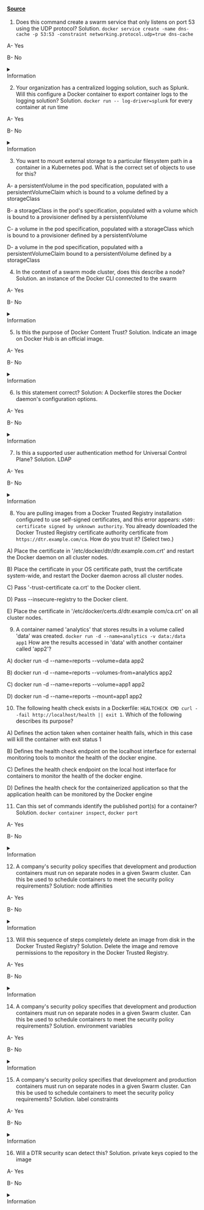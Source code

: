 <h4 class="text-center m-8">

[**Source**](https://www.p2pexams.com)

</h4>

<div id="questions-show-answers" class="container hide-until-load">

1. Does this command create a swarm service that only listens on port 53 using the UDP protocol? Solution. `docker service create -name dns-cache -p 53:53 -constraint networking.protocol.udp=true dns-cache`

A- Yes

B- No
<!-- class="correct" -->

<details>
<summary>
    <article class="bg-purple-900">
        Information
    </article>
</summary>
<article class="bg-purple-900">

* https://docs.docker.com/engine/swarm/ingress/
* https://docs.docker.com/engine/swarm/networking/
* https://stackoverflow.com/questions/54298815/is-it-necessary-to-open-ports-2377-7946-4789-to-create-a-docker-swarm

The command `docker service create -name dns-cache -p 53:53 -constraint
networking.protocol.udp=true dns-cache` will not create a swarm service that only listens on port
53 using the UDP protocol. This command has several syntax errors and invalid options. The
correct syntax for creating a swarm service is `docker service create [OPTIONS] IMAGE [COMMAND] [ARG...]`

The correct options for specifying the service name, port mapping, and
network mode are `--name`, `--publish`, and `--network` respectively. The option-constraintis not a valid option for the `docker service create` command.To create a swarm service that only listens on port 53 using the UDP protocol, you need to use the `--publish` option with
the `protocol=udp` and `mode=host` parameters, and the `--network` option with the host value.For
example, the following command creates a global service using host mode and bypassing the
routing mesh:

```bash
docker service create --name dns-cache \
--publish published=53,target=53,protocol=udp,mode=host \
--mode global \
--network host \
dns-cache
```

</article>
</details>


2. Your organization has a centralized logging solution, such as Splunk. Will this configure a Docker container to export container logs to the logging solution? Solution. `docker run -- log-driver=splunk` for every container at run time

A- Yes
<!-- class="correct" -->

B- No

<details>
<summary>
    <article class="bg-purple-900">
        Information
    </article>
</summary>
<article class="bg-purple-900">

* https://docs.docker.com/engine/logging/drivers/splunk/
* https://www.splunk.com/en_us/blog/tips-and-tricks/collecting-docker-logs-and-stats-with-splunk.html
* https://www.splunk.com/en_us/blog/tips-and-tricks/splunk-logging-driver-for-docker.html


The command `docker run --log-driver=splunk` for every container at run time will configure a
Docker container to export container logs to the logging solution. The reason is that the `--log-driver` option specifies the logging driver for the container, which determines how the container
logs are handled. The splunk logging driver is a plugin that sends container logs to HTTP Event
Collector in Splunk Enterprise and Splunk Cloud.To use the splunk logging driver, you also need
to provide some additional options with the `--log-opt` flag, such as the Splunk token, URL, source,
sourcetype, index, etc.

For example, to run a container with the splunk logging driver and send
the logs to a Splunk instance with the URL `https://splunk.example.com:8088` and the
token `176fabb6-7811-4b3a-8ba0-4d49302e50f2`, you can use:

`docker run --log-driver=splunk --log-opt splunk-token=176fabb6-7811-4b3a-8ba0-4d49302e50f2 --log-opt splunk-url=https://splunk.example.com:8088`

This way, you can configure a Docker container to export container logs to Splunk, which is a
centralized logging solution. Alternatively, you can also configure the splunk logging driver as the
default logging driver for the Docker daemon by setting the `log-driver` and `log-opts` keys in
`thedaemon.json` file and restarting Docker. This will apply the splunk logging driver to all
containers unless overridden by the `--log-driver` option.

</article>
</details>



3. You want to mount external storage to a particular filesystem path in a container in a Kubernetes pod. What is the correct set of objects to use for this?

A- a persistentVolume in the pod specification, populated with a persistentVolumeClaim which is bound to a volume defined by a storageClass

B- a storageClass in the pod's specification, populated with a volume which is bound to a provisioner defined by a persistentVolume

C- a volume in the pod specification, populated with a storageClass which is bound to a provisioner defined by a persistentVolume

D- a volume in the pod specification, populated with a persistentVolumeClaim bound to a persistentVolume defined by a storageClass
<!-- class="correct" -->



4. In the context of a swarm mode cluster, does this describe a node? Solution. an instance of the Docker CLI connected to the swarm

A- Yes

B- No
<!-- class="correct" -->


<details>
<summary>
    <article class="bg-purple-900">
        Information
    </article>
</summary>
<article class="bg-purple-900">

* https://docs.docker.com/engine/swarm/

The statement doesnotdescribe a node in the context of a swarm mode cluster. A node is a
physical or virtual machine running Docker Engine 1.12 or later in swarm mode. An instance of
the Docker CLI connected to the swarm is not a node, but a client that can interact with the
swarm through the Docker API. The Docker CLI can be used to create a swarm, join nodes to a
swarm, deploy services to a swarm, and manage swarm behavior.

</article>
</details>


5. Is this the purpose of Docker Content Trust? Solution. Indicate an image on Docker Hub is an official image.

A- Yes

B- No
<!-- class="correct" -->


<details>
<summary>
    <article class="bg-purple-900">
        Information
    </article>
</summary>
<article class="bg-purple-900">

* https://docs.docker.com/engine/security/trust/
* https://www.trendmicro.com/vinfo/us/security/news/virtualization-and-cloud/docker-content-trust-what-it-is-and-how-it-secures-container-images
* https://docs.docker.com/engine/security/trust/trust_automation/

The purpose of Docker Content Trust is not to indicate an image on Docker Hub is an official
image. Docker Content Trust is a feature that allows users to verify the integrity and publisher of
container images they pull or deploy from a registry server, signed on a Notary server. Docker
Content Trust uses digital signatures to ensure that the images are authentic and have not been
tampered with. Official images are a curated set of Docker repositories that are designed to be
the best starting point for most users. They are not necessarily signed by Docker Content Trust,
although some of them are. To indicate an image on Docker Hub is an official image, you can look
for the blue 'official image' badge on the image page.

</article>
</details>


6. Is this statement correct? Solution: A Dockerfile stores the Docker daemon's configuration options.

A- Yes

B- No
<!-- class="correct" -->

<details>
<summary>
    <article class="bg-purple-900">
        Information
    </article>
</summary>
<article class="bg-purple-900">


The statement is not correct. A Dockerfile does not store the Docker daemon's configuration
options. A Dockerfile is a text document that contains all the commands a user could call on the
command line to assemble an image. A Dockerfile is used to build images, not to configure the
Docker daemon. The Docker daemon's configuration options are stored in a JSON file, which is
usually located at `/etc/docker/daemon.json` on Linux systems, or
`C:\ProgramData\docker\config\daemon.json` on Windows2.The JSON file allows you to customize
the Docker daemon's behavior, such as enabling debug mode, setting TLS certificates, or
changing the data directory.

</article>
</details>


7. Is this a supported user authentication method for Universal Control Plane? Solution. LDAP


A- Yes
<!-- class="correct" -->

B- No

<details>
<summary>
    <article class="bg-purple-900">
        Information
    </article>
</summary>
<article class="bg-purple-900">

* https://dockerlabs.collabnix.com/advanced/Docker-UCP-overview.html

LDAP is a supported user authentication method for Universal Control Plane (UCP). UCP has its
own built-in authentication mechanism and integrates with LDAP and Active Directory. It also
supports Role Based Access Control (RBAC) and Docker Content Trust. UCP allows you to
configure LDAP as an authentication method and connect it to your LDAP server. You need to
provide the LDAP URL, the base DN, the bind DN and password, and the user and group search
settings.


</article>
</details>


8. You are pulling images from a Docker Trusted Registry installation configured to use self-signed certificates, and this error appears: `x509: certificate signed by unknown authority`. You already downloaded the Docker Trusted Registry certificate authority certificate from `https://dtr.example.com/ca`. How do you trust it? (Select two.)

A) Place the certificate in '/etc/docker/dtr/dtr.example.com.crt' and restart the Docker daemon on all cluster nodes.

B) Place the certificate in your OS certificate path, trust the certificate system-wide, and restart the Docker daemon across all cluster nodes.

C) Pass '-trust-certificate ca.crt' to the Docker client.

D) Pass --insecure-registry to the Docker client.
<!-- class="correct" -->

E) Place the certificate in '/etc/docker/certs.d/dtr.example com/ca.crt' on all cluster nodes.
<!-- class="correct" -->


9. A container named 'analytics' that stores results in a volume called 'data' was created. `docker run -d --name=analytics -v data:/data app1` How are the results accessed in 'data' with another container called 'app2'?

A) docker run -d --name=reports --volume=data app2

B) docker run -d --name=reports --volumes-from=analytics app2
<!-- class="correct" -->

C) docker run -d --name=reports --volume=app1 app2

D) docker run -d --name=reports --mount=app1 app2


10. The following health check exists in a Dockerfile: `HEALTCHECK CMD curl --fail http://localhost/health || exit 1`. Which of the following describes its purpose?

A) Defines the action taken when container health fails, which in this case will kill the container with exit status 1
<!-- class="correct" -->

B) Defines the health check endpoint on the localhost interface for external monitoring tools to monitor the health of the docker engine.

C) Defines the health check endpoint on the local host interface for containers to monitor the health of the docker engine.

D) Defines the health check for the containerized application so that the application health can be monitored by the Docker engine


11. Can this set of commands identify the published port(s) for a container? Solution. `docker container inspect`, `docker port`

A- Yes

B- No
<!-- class="correct" -->

<details>
<summary>
    <article class="bg-purple-900">
        Information
    </article>
</summary>
<article class="bg-purple-900">

* https://docs.docker.com/reference/cli/docker/container/inspect/
* https://docs.docker.com/reference/cli/docker/inspect/
* https://stackoverflow.com/questions/29782529/how-to-inspect-a-running-docker-container

The set of commands `docker container inspect` and `docker port` cannot identify the published port(s)
for a container.

The `docker container inspect` command returns low-level information on a
container, such as its ID, name, state, network settings, mounts, etc. However, it does not show
the port mappings between the container and the host.

The `docker port` command lists the port mappings or a specific mapping for a container, but it requires the container name or ID as an argument. Therefore, to identify the published port(s) for a container, you need to use both commands together, such as

`docker port $(docker container inspect -f '{{.Name}}'CONTAINER)`

</article>
</details>


12. A company's security policy specifies that development and production containers must run on separate nodes in a given Swarm cluster. Can this be used to schedule containers to meet the security policy requirements? Solution: node affinities

A- Yes
<!-- class="correct" -->

B- No

<details>
<summary>
    <article class="bg-purple-900">
        Information
    </article>
</summary>
<article class="bg-purple-900">

* https://pushkar-sre.medium.com/assigning-pods-to-nodes-using-affinity-and-anti-affinity-df18377244b9

They provide granular control over where pods (or in this case, containers) are scheduled, based
on the labels of the nodes. In the context of Docker Swarm, this means that you could use node
affinities to ensure that development and production containers are scheduled on separate
nodes, thus meeting the company's security policy requirements.

</article>
</details>



13. Will this sequence of steps completely delete an image from disk in the Docker Trusted Registry? Solution. Delete the image and remove permissions to the repository in the Docker Trusted Registry.

A- Yes

B- No
<!-- class="correct" -->

<details>
<summary>
    <article class="bg-purple-900">
        Information
    </article>
</summary>
<article class="bg-purple-900">

* https://stackoverflow.com/questions/29802202/docker-registry-2-0-how-to-delete-unused-images
* https://stackoverflow.com/questions/25436742/how-to-delete-images-from-a-private-docker-registry
* https://yandex.cloud/en/docs/container-registry/operations/docker-image/docker-image-delete
* https://teplyheng.medium.com/how-to-completely-remove-docker-images-from-a-docker-registry-v2-76d8a26847ff


The sequence of steps will not completely delete an image from disk in the Docker Trusted
Registry. Deleting the image and removing permissions to the repository will only remove the
image from the registry's user interface and prevent unauthorized access to it. However, the
image data will still remain on the registry's storage backend until garbage collection is
performed. Garbage collection is a process that removes unused blobs (layers) from the
registry's storage. To run garbage collection, the registry must be stopped and the
command bin/registry garbage-collect `/etc/docker/registry/config.yml` must be
executed. Alternatively, the registry can be configured to run garbage collection automatically at
regular intervals.

</article>
</details>


14. A company's security policy specifies that development and production containers must run on separate nodes in a given Swarm cluster. Can this be used to schedule containers to meet the security policy requirements? Solution. environment variables

A- Yes

B- No
<!-- class="correct" -->

<details>
<summary>
    <article class="bg-purple-900">
        Information
    </article>
</summary>
<article class="bg-purple-900">

* https://stackoverflow.com/questions/54637033/docker-swarm-how-to-set-environment-variables-for-tasks-on-various-nodes
* https://docs.docker.com/engine/swarm/manage-nodes/
* https://stackoverflow.com/questions/42992397/how-to-setup-node-environment-variable-in-dockerfile-for-running-node-js-applica
* https://docs.docker.com/engine/swarm/services/

Environment variables cannot be used to schedule containers to meet the security policy
requirements. Environment variables are used to pass configuration data to the containers, not to
control where they run. To schedule containers to run on separate nodes in a Swarm cluster, you
need to use node labels and service constraints. Node labels are key-value pairs that you can
assign to nodes to organize them into groups.

Service constraints are expressions that you can
use to limit the nodes where a service can run based on the node labels. For example, you can
label some nodes as `env=dev` and others as `env=prod`, and then use the constraint `--constraint node.labels.env==dev` or `--constraint node.labels.env==prod` when creating a service to ensure
that it runs only on the nodes with the matching label.
</article>
</details>


15. A company's security policy specifies that development and production containers must run on separate nodes in a given Swarm cluster. Can this be used to schedule containers to meet the security policy requirements? Solution. label constraints

A- Yes
<!-- class="correct" -->

B- No

<details>
<summary>
    <article class="bg-purple-900">
        Information
    </article>
</summary>
<article class="bg-purple-900">

* https://www.sweharris.org/post/2017-07-30-docker-placement/
* https://stackoverflow.com/questions/51298645/multiple-label-placement-constraints-in-docker-swarm
* https://forums.docker.com/t/machine-constraints-in-docker-swarm/30484
* https://forums.docker.com/t/how-can-set-service-constraint-to-multiple-value/26865

Label constraints can be used to schedule containers to meet the security policy requirements.
Label constraints are a way to specify which nodes a service can run on based on the labels
assigned to the nodes. Labels are key-value pairs that can be attached to any node in the swarm.

For example, you can label nodes as development or production depending on their intended use.
Then, you can use the `--constraint` option when creating or updating a service to filter the nodes
based on their labels.

For example, to run a service only on development nodes, you can use:
`docker service create --constraint 'node.labels.environment == development' ...`

To run a service only on production nodes, you can use:
`docker service create --constraint 'node.labels.environment == production' ...`

This way, you can ensure that development and production containers run on separate nodes in
the swarm, as required by the security policy
</article>
</details>



16. Will a DTR security scan detect this? Solution. private keys copied to the image

A- Yes
<!-- class="correct" -->

B- No

<details>
<summary>
    <article class="bg-purple-900">
        Information
    </article>
</summary>
<article class="bg-purple-900">

* https://github.com/deepfence/SecretScanner
* https://docs.docker.com/engine/security/trust/trust_delegation/
* https://dockerlabs.collabnix.com/beginners/dockertrustedregistry.html

A DTR security scan will detect private keys copied to the image. DTR security scan is a
feature of Docker Trusted Registry (DTR) that scans images to detect any security
vulnerability. DTR security scan uses the open source tool SecretScanner2to find unprotected
secrets in container images or file systems. SecretScanner can match the contents of images
against a database of approximately 140 secret types, including private keys. Therefore, if an
image contains private keys, DTR security scan will report them as potential secrets and alert the
user to remove them from the image.
</article>
</details>


</div>